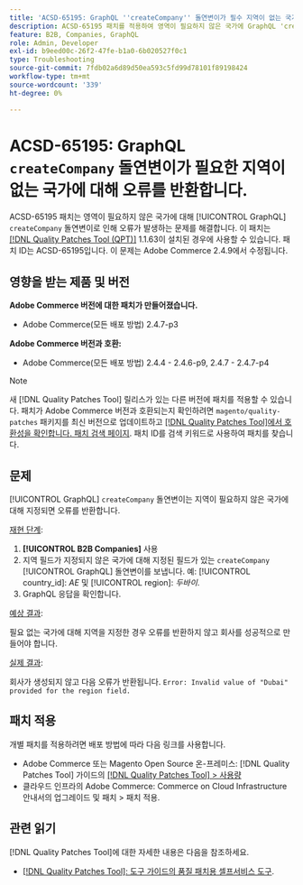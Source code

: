 ```yaml
---
title: 'ACSD-65195: GraphQL ''createCompany'' 돌연변이가 필수 지역이 없는 국가에 대한 오류를 반환합니다.'
description: ACSD-65195 패치를 적용하여 영역이 필요하지 않은 국가에 GraphQL 'createCompany' 돌연변이로 인해 오류가 발생하는 Adobe Commerce 문제를 해결합니다.
feature: B2B, Companies, GraphQL
role: Admin, Developer
exl-id: b9eed00c-26f2-47fe-b1a0-6b020527f0c1
type: Troubleshooting
source-git-commit: 7fdb02a6d89d50ea593c5fd99d78101f89198424
workflow-type: tm+mt
source-wordcount: '339'
ht-degree: 0%

---
```


# ACSD-65195: GraphQL `createCompany` 돌연변이가 필요한 지역이 없는 국가에 대해 오류를 반환합니다.

ACSD-65195 패치는 영역이 필요하지 않은 국가에 대해 [!UICONTROL GraphQL] `createCompany` 돌연변이로 인해 오류가 발생하는 문제를 해결합니다. 이 패치는 [[!DNL Quality Patches Tool (QPT)]](/help/tools/quality-patches-tool/quality-patches-tool-to-self-serve-quality-patches.md) 1.1.63이 설치된 경우에 사용할 수 있습니다. 패치 ID는 ACSD-65195입니다. 이 문제는 Adobe Commerce 2.4.9에서 수정됩니다.

## 영향을 받는 제품 및 버전

**Adobe Commerce 버전에 대한 패치가 만들어졌습니다.**

* Adobe Commerce(모든 배포 방법) 2.4.7-p3

**Adobe Commerce 버전과 호환:**

* Adobe Commerce(모든 배포 방법) 2.4.4 - 2.4.6-p9, 2.4.7 - 2.4.7-p4

>[!NOTE]
>
>새 [!DNL Quality Patches Tool] 릴리스가 있는 다른 버전에 패치를 적용할 수 있습니다. 패치가 Adobe Commerce 버전과 호환되는지 확인하려면 `magento/quality-patches` 패키지를 최신 버전으로 업데이트하고 [[!DNL Quality Patches Tool]에서 호환성을 확인합니다. 패치 검색 페이지](https://experienceleague.adobe.com/tools/commerce-quality-patches/index.html). 패치 ID를 검색 키워드로 사용하여 패치를 찾습니다.

## 문제

[!UICONTROL GraphQL] `createCompany` 돌연변이는 지역이 필요하지 않은 국가에 대해 지정되면 오류를 반환합니다.

<u>재현 단계</u>:

1. **[!UICONTROL B2B Companies]** 사용
1. 지역 필드가 지정되지 않은 국가에 대해 지정된 필드가 있는 `createCompany` [!UICONTROL GraphQL] 돌연변이를 보냅니다. 예: [!UICONTROL country_id]: *AE* 및 [!UICONTROL region]: *두바이*.
1. GraphQL 응답을 확인합니다.

<u>예상 결과</u>:

필요 없는 국가에 대해 지역을 지정한 경우 오류를 반환하지 않고 회사를 성공적으로 만들어야 합니다.

<u>실제 결과</u>:

회사가 생성되지 않고 다음 오류가 반환됩니다.
`Error: Invalid value of "Dubai" provided for the region field.`

## 패치 적용

개별 패치를 적용하려면 배포 방법에 따라 다음 링크를 사용합니다.

* Adobe Commerce 또는 Magento Open Source 온-프레미스: [!DNL Quality Patches Tool] 가이드의 [[!DNL Quality Patches Tool] > 사용량](/help/tools/quality-patches-tool/usage.md)
* 클라우드 인프라의 Adobe Commerce: Commerce on Cloud Infrastructure 안내서의 업그레이드 및 패치 > 패치 적용.

## 관련 읽기

[!DNL Quality Patches Tool]에 대한 자세한 내용은 다음을 참조하세요.

* [[!DNL Quality Patches Tool]: 도구 가이드의 품질 패치용 셀프서비스 도구](/help/tools/quality-patches-tool/quality-patches-tool-to-self-serve-quality-patches.md).
